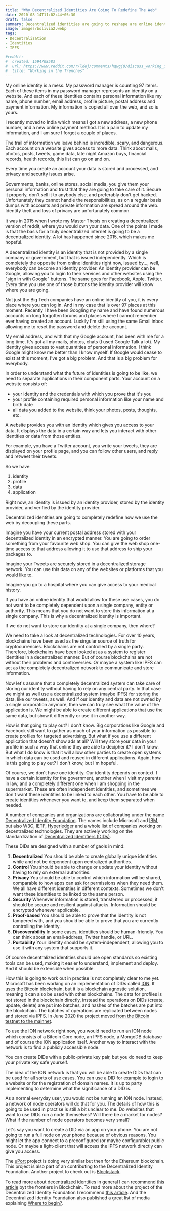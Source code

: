 ```yaml
---
title: "Why Decentralized Identities Are Going To Redefine The Web"
date: 2020-08-14T11:02:44+05:30
draft: false
summary: Decentralized identities are going to reshape are online identities by taking control from centralized authorities back to the users.
image: images/bolivia2.webp
tags:
- Decentralization
- Identities
- IPFS

#reddit:
#  created: 1594708583 
#  url: https://www.reddit.com/r/ldej/comments/hqwgj8/discuss_working_in_the_trenches/
#  title: "Working in the Trenches"
---
```


My online identity is a mess. My password manager is counting 97 items. Each of these items in my password manager represents an identity on a website. And each of these identities contains personal information like my name, phone number, email address, profile picture, postal address and payment information. My information is copied all over the web, and so is yours. 

I recently moved to India which means I got a new address, a new phone number, and a new online payment method. It is a pain to update my information, and I am sure I forgot a couple of places.

The trail of information we leave behind is incredible, scary, and dangerous. Each account on a website gives access to more data. Think about mails, photos, posts, tweets, game data, late night Amazon buys, financial records, health records, this list can go on and on.

Every time you create an account your data is stored and processed, and privacy and security issues arise.

Governments, banks, online stores, social media, you give them your personal information and trust that they are going to take care of it. Secure it properly, don't sell it to anybody else, and preferably don't get hacked. Unfortunately they cannot handle the responsibilities, as on a regular basis dumps with accounts and private information are spread around the web. Identity theft and loss of privacy are unfortunately common.

It was in 2015 when I wrote my Master Thesis on creating a decentralized version of reddit, where you would own your data. One of the points I made is that the basis for a truly decentralized internet is going to be a decentralized identity. A lot has happened since 2015, which makes me hopeful. 

A decentralized identity is an identity that is not provided by a single company or government, but that is issued independently. Which is completely the opposite from online identities right now, issued by..., well, everybody can become an identity provider. An identity provider can be Google, allowing you to login to their services and other websites using the "sign in with Google" buttons. The same goes for Facebook, Apple, Twitter. Every time you use one of those buttons the identity provider will know where you are going.

Not just the Big Tech companies have an online identity of you, it is every place where you can log in. And in my case that is over 97 places at this moment. Recently I have been Googling my name and have found numerous accounts on long forgotten forums and places where I cannot remember ever having created an account. Luckily I'm still using the same Gmail inbox allowing me to reset the password and delete the account.

My email address, and with that my Google account, has been with me for a long time. It's got all my mails, photos, chats (I used Google Talk a lot). My identity gives access to vast quantities of personal information. I think Google might know me better than I know myself. If Google would cease to exist at this moment, I've got a big problem. And that is a big problem for everybody.

In order to understand what the future of identities is going to be like, we need to separate applications in their component parts. Your account on a website consists of:
- your identity and the credentials with which you prove that it's you
- your profile containing required personal information like your name and birth date
- all data you added to the website, think your photos, posts, thoughts, etc.

A website provides you with an identity which gives you access to your data. It displays the data in a certain way and lets you interact with other identities or data from those entities.

For example, you have a Twitter account, you write your tweets, they are displayed on your profile page, and you can follow other users, and reply and retweet their tweets.

So we have:
1. identity
2. profile
3. data
4. application

Right now, an identity is issued by an identity provider, stored by the identity provider, and verified by the identity provider.

Decentralized identities are going to completely redefine how we use the web by decoupling these parts.

Imagine you have your current postal address stored with your decentralized identity in an encrypted manner. You are going to order something from your favourite web shop. You can give the web shop one-time access to that address allowing it to use that address to ship your packages to.

Imagine your Tweets are securely stored in a decentralized storage network. You can use this data on any of the websites or platforms that you would like to.

Imagine you go to a hospital where you can give access to your medical history.

If you have an online identity that would allow for these use cases, you do not want to be completely dependent upon a single company, entity or authority. This means that you do not want to store this information at a single company. This is why a decentralized identity is important.

If we do not want to store our identity at a single company, then where?

We need to take a look at decentralized technologies. For over 10 years, blockchains have been used as the singular source of truth for cryptocurrencies. Blockchains are not controlled by a single party. Therefore, blockchains have been looked at as a system to register identities in a decentralized manner. But of course blockchains are not without their problems and controversies. Or maybe a system like IPFS can act as the completely decentralized network to communicate and store information.

Now let's assume that a completely decentralized system can take care of storing our identity without having to rely on any central party. In that case we might as well use a decentralized system (maybe IPFS) for storing the data, like our tweets, as well. And if our identity and data are not owned by a single corporation anymore, then we can truly see what the value of the application is. We might be able to create different applications that use the same data, but show it differently or use it in another way.

How is that going to play out? I don't know. Big corporations like Google and Facebook still want to gather as much of your information as possible to create profiles for targeted advertising. But what if you use a different application that doesn't show ads at all? Will they store your data in your profile in such a way that online they are able to decipher it? I don't know. But what I do know is that it will allow other parties to create open systems in which data can be used and reused in different applications. Again, how is this going to play out? I don't know, but I'm hopeful.

Of course, we don't have one identity. Our identity depends on context. I have a certain identity for the government, another when I visit my parents in law, and a completely different one when I am shopping in the supermarket. These are often independent identities, and sometimes we don't want these identities to be linked to each other. You have to be able to create identities whenever you want to, and keep them separated when needed.

A number of companies and organizations are collaborating under the name [Decentralized Identity Foundation](https://identity.foundation/). The names include Microsoft and [IBM](https://www.ibm.com/blockchain/solutions/identity
), but also W3C, IETF, [Hyperledger](https://www.hyperledger.org/
) and a whole list of companies working on decentralized technologies. They are actively working on the standardization of [Decentralized Identifiers (DIDs)](https://www.w3.org/TR/did-core/).

These DIDs are designed with a number of gaols in mind:

1. **Decentralized** You should be able to create globally unique identities while and not be dependent upon centralized authorities.
2. **Control** You should be able to change or update your identity without having to rely on external authorities.
3. **Privacy** You should be able to control which information will be shared, comparable to how apps can ask for permissions when they need them. We all have different identities in different contexts. Sometimes we don't want these identities to be linked to the same person.
4. **Security** Whenever information is stored, transferred or processed, it should be secure and resilient against attacks. Information should be encrypted whenever applicable.
5. **Proof-based** You should be able to prove that the identity is not tampered with, and you should be able to prove that you are currently controlling the identity.
6. **Discoverability** In some cases, identities should be human-friendly. You can think about an email-address, Twitter handle, or URL.
7. **Portability** Your identity should be system-independent, allowing you to use it with any system that supports it.

Of course decentralized identities should use open standards so existing tools can be used, making it easier to understand, implement and deploy. And it should be extensible when possible.

How this is going to work out in practise is not completely clear to me yet. Microsoft has been working on an implementation of DIDs called [ION](https://techcommunity.microsoft.com/t5/azure-active-directory-identity/toward-scalable-decentralized-identifier-systems/ba-p/560168#
). It uses the Bitcoin blockchain, but it is a blockchain agnostic solution, meaning it can also be used with other blockchains. The data for profiles is not stored in the blockchain directly, instead the operations on DIDs (create, update, delete) are put into batches, and hashes of the batches are put into the blockchain. The batches of operations are replicated between nodes and stored via IPFS. In June 2020 the project moved [from the Bitcoin testnet to the mainnet](https://techcommunity.microsoft.com/t5/identity-standards-blog/ion-booting-up-the-network/ba-p/1441552).

To use the ION network right now, you would need to run an ION node which consists of a Bitcoin Core node, an IPFS node, a MongoDB database and of course the ION application itself. Another way to interact with the network is to find a publicly accessible node.

You can create DIDs with a public-private key pair, but you do need to keep your private key safe yourself.

The idea of the ION network is that you will be able to create DIDs that can be used for all sorts of use cases. You can use a DID for example to login to a website or for the registration of domain names. It is up to party implementing to determine what the significance of a DID is.

As a normal everyday user, you would not be running an ION node. Instead, a network of node operators will do that for you. The details of how this is going to be used in practise is still a bit unclear to me. Do websites that want to use DIDs run a node themselves? Will there be a market for nodes? What if the number of node operators becomes very small?

Let's say you want to create a DID via an app on your phone. You are not going to run a full node on your phone because of obvious reasons. You might let the app connect to a preconfigured (or maybe configurable) public node. Or maybe a light-client that will access the IPFS network directly can give you access.

The [uPort](https://www.uport.me/) project is doing very similar but then for the Ethereum blockchain. This project is also part of an contributing to the Decentralized Identity Foundation. Another project to check out is [Blockstack](https://www.blockstack.org/).

To read more about decentralized identities in general I can recommend [this article](https://www.frontiersin.org/articles/10.3389/fbloc.2019.00017/full) byt the frontiers in Blockchain. To read more about the project of the Decentralized Identity Foundation I recommend [this article](https://medium.com/decentralized-identity/overview-of-decentralized-identity-standards-f82efd9ab6c7). And the Decentralized Identity Foundation also published a great list of media explaining [Where to begin?](https://medium.com/decentralized-identity/where-to-begin-b2a55b898b3). 